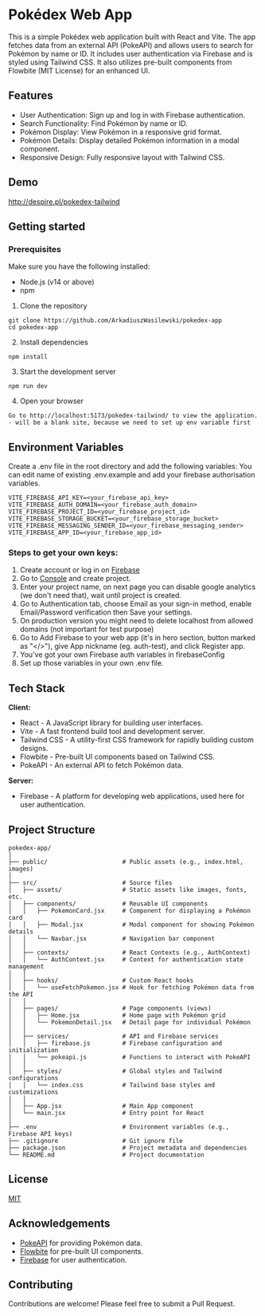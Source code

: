 # Pokédex Web App

This is a simple Pokédex web application built with React and Vite. The app fetches data from an external API (PokeAPI) and allows users to search for Pokémon by name or ID. It includes user authentication via Firebase and is styled using Tailwind CSS. It also utilizes pre-built components from Flowbite (MIT License) for an enhanced UI.

## Features

- User Authentication: Sign up and log in with Firebase authentication.
- Search Functionality: Find Pokémon by name or ID.
- Pokémon Display: View Pokémon in a responsive grid format.
- Pokémon Details: Display detailed Pokémon information in a modal component.
- Responsive Design: Fully responsive layout with Tailwind CSS.

## Demo

http://despire.pl/pokedex-tailwind

## Getting started

### Prerequisites

Make sure you have the following installed:

- Node.js (v14 or above)
- npm

1. Clone the repository

```
git clone https://github.com/ArkadiuszWasilewski/pokedex-app
cd pokedex-app
```

2. Install dependencies

```
npm install
```

3. Start the development server

```
npm run dev
```

4. Open your browser

```
Go to http://localhost:5173/pokedex-tailwind/ to view the application.
- will be a blank site, because we need to set up env variable first

```

## Environment Variables

Create a .env file in the root directory and add the following variables:
You can edit name of existing .env.example and add your firebase authorisation variables.

```
VITE_FIREBASE_API_KEY=<your_firebase_api_key>
VITE_FIREBASE_AUTH_DOMAIN=<your_firebase_auth_domain>
VITE_FIREBASE_PROJECT_ID=<your_firebase_project_id>
VITE_FIREBASE_STORAGE_BUCKET=<your_firebase_storage_bucket>
VITE_FIREBASE_MESSAGING_SENDER_ID=<your_firebase_messaging_sender>
VITE_FIREBASE_APP_ID=<your_firebase_app_id>
```

### Steps to get your own keys:

1. Create account or log in on [Firebase](https://firebase.google.com/)
2. Go to [Console](https://console.firebase.google.com/u/0/) and create project.
3. Enter your project name, on next page you can disable google analytics (we don't need that), wait until project is created.
4. Go to Authentication tab, choose Email as your sign-in method, enable Email/Password verification then Save your settings.
5. On production version you might need to delete localhost from allowed domains (not important for test purpose)
6. Go to Add Firebase to your web app (it's in hero section, button marked as "</>"), give App nickname (eg. auth-test), and click Register app.
7. You've got your own Firebase auth variables in firebaseConfig
8. Set up those variables in your own .env file.

## Tech Stack

**Client:**

- React - A JavaScript library for building user interfaces.
- Vite - A fast frontend build tool and development server.
- Tailwind CSS - A utility-first CSS framework for rapidly building custom designs.
- Flowbite - Pre-built UI components based on Tailwind CSS.
- PokeAPI - An external API to fetch Pokémon data.

**Server:**

- Firebase - A platform for developing web applications, used here for user authentication.

## Project Structure

```
pokedex-app/
│
├── public/                     # Public assets (e.g., index.html, images)
│
├── src/                        # Source files
│   ├── assets/                 # Static assets like images, fonts, etc.
│   ├── components/             # Reusable UI components
│   │   ├── PokemonCard.jsx     # Component for displaying a Pokémon card
│   │   ├── Modal.jsx           # Modal component for showing Pokémon details
│   │   └── Navbar.jsx          # Navigation bar component
│   │
│   ├── contexts/               # React Contexts (e.g., AuthContext)
│   │   └── AuthContext.jsx     # Context for authentication state management
│   │
│   ├── hooks/                  # Custom React hooks
│   │   └── useFetchPokemon.jsx # Hook for fetching Pokémon data from the API
│   │
│   ├── pages/                  # Page components (views)
│   │   ├── Home.jsx            # Home page with Pokémon grid
│   │   └── PokemonDetail.jsx   # Detail page for individual Pokémon
│   │
│   ├── services/               # API and Firebase services
│   │   ├── firebase.js         # Firebase configuration and initialization
│   │   └── pokeapi.js          # Functions to interact with PokeAPI
│   │
│   ├── styles/                 # Global styles and Tailwind configurations
│   │   └── index.css           # Tailwind base styles and customizations
│   │
│   ├── App.jsx                 # Main App component
│   └── main.jsx                # Entry point for React
│
├── .env                        # Environment variables (e.g., Firebase API keys)
├── .gitignore                  # Git ignore file
├── package.json                # Project metadata and dependencies
└── README.md                   # Project documentation

```

## License

[MIT](https://choosealicense.com/licenses/mit/)

## Acknowledgements

- [PokeAPI](https://pokeapi.co/docs/v2) for providing Pokémon data.
- [Flowbite](https://flowbite.com/docs/getting-started/introduction/) for pre-built UI components.
- [Firebase](https://firebase.google.com/docs) for user authentication.

## Contributing

Contributions are welcome! Please feel free to submit a Pull Request.
